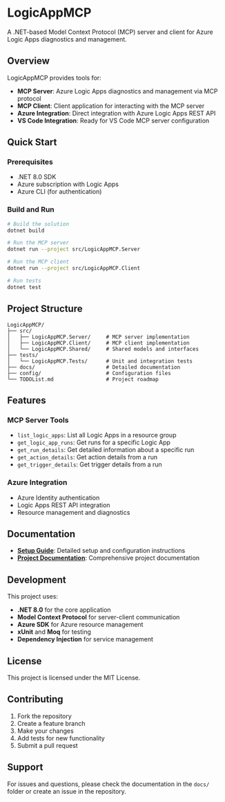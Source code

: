 # LogicAppMCP

A .NET-based Model Context Protocol (MCP) server and client for Azure Logic Apps diagnostics and management.

## Overview

LogicAppMCP provides tools for:
- **MCP Server**: Azure Logic Apps diagnostics and management via MCP protocol
- **MCP Client**: Client application for interacting with the MCP server
- **Azure Integration**: Direct integration with Azure Logic Apps REST API
- **VS Code Integration**: Ready for VS Code MCP server configuration

## Quick Start

### Prerequisites
- .NET 8.0 SDK
- Azure subscription with Logic Apps
- Azure CLI (for authentication)

### Build and Run

```bash
# Build the solution
dotnet build

# Run the MCP server
dotnet run --project src/LogicAppMCP.Server

# Run the MCP client
dotnet run --project src/LogicAppMCP.Client

# Run tests
dotnet test
```

## Project Structure

```
LogicAppMCP/
├── src/
│   ├── LogicAppMCP.Server/     # MCP server implementation
│   ├── LogicAppMCP.Client/     # MCP client implementation
│   └── LogicAppMCP.Shared/     # Shared models and interfaces
├── tests/
│   └── LogicAppMCP.Tests/      # Unit and integration tests
├── docs/                       # Detailed documentation
├── config/                     # Configuration files
└── TODOList.md                 # Project roadmap
```

## Features

### MCP Server Tools
- `list_logic_apps`: List all Logic Apps in a resource group
- `get_logic_app_runs`: Get runs for a specific Logic App
- `get_run_details`: Get detailed information about a specific run
- `get_action_details`: Get action details from a run
- `get_trigger_details`: Get trigger details from a run

### Azure Integration
- Azure Identity authentication
- Logic Apps REST API integration
- Resource management and diagnostics

## Documentation

- **[Setup Guide](docs/SETUP.md)**: Detailed setup and configuration instructions
- **[Project Documentation](docs/README.md)**: Comprehensive project documentation

## Development

This project uses:
- **.NET 8.0** for the core application
- **Model Context Protocol** for server-client communication
- **Azure SDK** for Azure resource management
- **xUnit** and **Moq** for testing
- **Dependency Injection** for service management

## License

This project is licensed under the MIT License.

## Contributing

1. Fork the repository
2. Create a feature branch
3. Make your changes
4. Add tests for new functionality
5. Submit a pull request

## Support

For issues and questions, please check the documentation in the `docs/` folder or create an issue in the repository. 